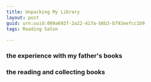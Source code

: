 ```yaml
---
title: Unpacking My Library
layout: post
guid: urn:uuid:009a692f-2a22-417a-b6b3-b792eefcc1b9
tags: Reading Salon
  
---
```


### the experience with my father's books
### the reading and collecting books


